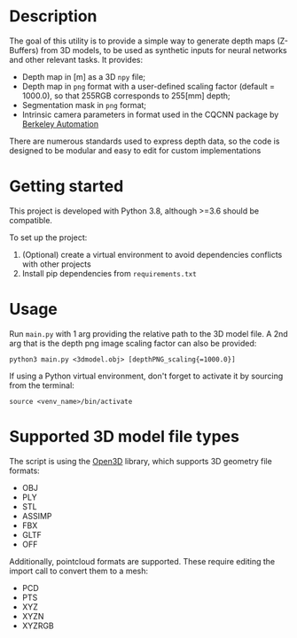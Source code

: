# Description
The goal of this utility is to provide a simple way to generate depth maps (Z-Buffers) from 3D models, to be used as synthetic inputs for neural networks and other relevant tasks.
It provides:
- Depth map in [m] as a 3D ```npy``` file;
- Depth map in ```png``` format with a user-defined scaling factor (default = 1000.0), so that 255RGB corresponds to 255[mm] depth; 
- Segmentation mask in ```png``` format;
- Intrinsic camera parameters in format used in the CQCNN package by [Berkeley Automation](https://github.com/berkeleyautomation)

There are numerous standards used to express depth data, so the code is designed to be modular and easy to edit for custom implementations

# Getting started
This project is developed with Python 3.8, although >=3.6 should be compatible.

To set up the project:
1. (Optional) create a virtual environment to avoid dependencies conflicts with other projects
2. Install pip dependencies from ```requirements.txt```


# Usage
Run ```main.py``` with 1 arg providing the relative path to the 3D model file. A 2nd arg that is the depth png image scaling factor can also be provided: 
```
python3 main.py <3dmodel.obj> [depthPNG_scaling{=1000.0}]
```

If using a Python virtual environment, don't forget to activate it by sourcing from the terminal: 
```
source <venv_name>/bin/activate
```

# Supported 3D model file types
The script is using the [Open3D](https://github.com/intel-isl/Open3D) library, which supports 3D geometry file formats:
- OBJ
- PLY
- STL
- ASSIMP
- FBX
- GLTF
- OFF

Additionally, pointcloud formats are supported. These require editing the import call to convert them to a mesh:
- PCD
- PTS
- XYZ
- XYZN
- XYZRGB
